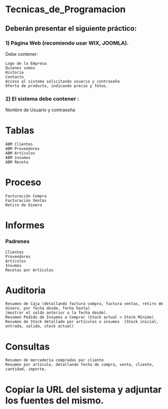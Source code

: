 # Tecnicas_de_Programacion
## Deberán presentar el siguiente práctico:

### 1) Página Web (recomiendo usar WIX, JOOMLA).

Debe contener:

    Logo de la Empresa
    Quienes somos
    Historia
    Contacto
    Acceso al sistema solicitando usuario y contraseña
    Oferta de producto, indicando precio y fotos.

### 2) El sistema debe contener :
  Nombre de Usuario y contraseña

# Tablas
    ABM Clientes
    ABM Proveedores
    ABM Artículos
    ABM insumos
    ABM Receta

# Proceso

    Facturación Compra
    Facturación Ventas
    Retiro de Dinero

# Informes
### Padrones

    Clientes
    Proveedores
    Artículos
    Insumos
    Recetas por Artículos

# Auditoria

    Resumen de Caja (detallando factura compra, factura ventas, retiro de dinero, por fecha desde, fecha hasta) 
    (mostrar el saldo anterior a la fecha desde).
    Resumen Pedido de Insumos a Comprar (Stock actual < Stock Mínimo)
    Resumen de Stock detallado por artículos o insumos  (Stock inicial, entrada, salida, stock actual)

# Consultas

    Resumen de mercadería compradas por cliente
    Resumen por artículo, detallando fecha de compra, venta, cliente, cantidad, importe.

# Copiar la URL del sistema y adjuntar los  fuentes del mismo.
